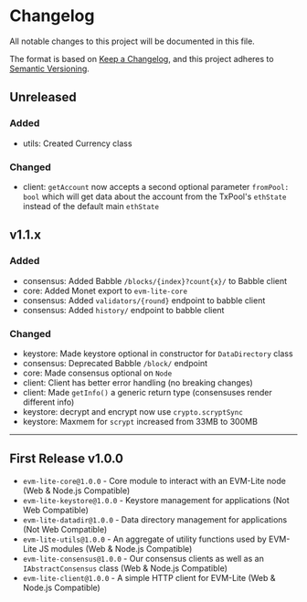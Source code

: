 # Changelog

All notable changes to this project will be documented in this file.

The format is based on [Keep a Changelog](https://keepachangelog.com/en/1.0.0/),
and this project adheres to [Semantic Versioning](https://semver.org/spec/v2.0.0.html).

## Unreleased

### Added

-   utils: Created Currency class

### Changed

-   client: `getAccount` now accepts a second optional parameter `fromPool: bool` which will get data about the account from the TxPool's `ethState` instead of the default main `ethState`

## v1.1.x

### Added

-   consensus: Added Babble `/blocks/{index}?count{x}/` to Babble client
-   core: Added Monet export to `evm-lite-core`
-   consensus: Added `validators/{round}` endpoint to babble client
-   consensus: Added `history/` endpoint to babble client

### Changed

-   keystore: Made keystore optional in constructor for `DataDirectory` class
-   consensus: Deprecated Babble `/block/` endpoint
-   core: Made consensus optional on `Node`
-   client: Client has better error handling (no breaking changes)
-   client: Made `getInfo()` a generic return type (consensuses render different info)
-   keystore: decrypt and encrypt now use `crypto.scryptSync`
-   keystore: Maxmem for `scrypt` increased from 33MB to 300MB

---

## First Release v1.0.0

-   `evm-lite-core@1.0.0` - Core module to interact with an EVM-Lite node (Web & Node.js Compatible)
-   `evm-lite-keystore@1.0.0` - Keystore management for applications (Not Web Compatible)
-   `evm-lite-datadir@1.0.0` - Data directory management for applications (Not Web Compatible)
-   `evm-lite-utils@1.0.0` - An aggregate of utility functions used by EVM-Lite JS modules (Web & Node.js Compatible)
-   `evm-lite-consensus@1.0.0` - Our consensus clients as well as an `IAbstractConsensus` class (Web & Node.js Compatible)
-   `evm-lite-client@1.0.0` - A simple HTTP client for EVM-Lite (Web & Node.js Compatible)
